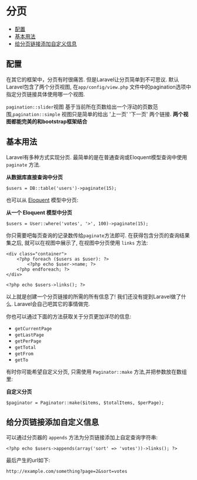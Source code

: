 # 分页

- [配置](#configuration)
- [基本用法](#usage)
- [给分页链接添加自定义信息](#appending-to-pagination-links)

<a name="configuration"></a>
## 配置

在其它的框架中，分页有时很痛苦. 但是Laravel让分页简单到不可思议. 默认Laravel包含了两个分页视图, 在`app/config/view.php` 文件中的pagination选项中指定分页链接具体使用哪一个视图.

`pagination::slider`视图 基于当前所在页数给出一个浮动的页数范围,`pagination::simple` 视图只是简单的给出 '上一页' '下一页' 两个链接. **两个视图都能完美的和bootstrap框架结合**

<a name="usage"></a>
## 基本用法

Laravel有多种方式实现分页. 最简单的是在普通查询或Eloquent模型查询中使用 `paginate` 方法.

**从数据库直接查询中分页**

	$users = DB::table('users')->paginate(15);

也可以从 [Eloquent](/docs/eloquent) 模型中分页:

**从一个 Eloquent 模型中分页**

	$users = User::where('votes', '>', 100)->paginate(15);

你只需要吧每页查询的记录数传给`paginate`方法即可. 在获得包含分页的查询结果集之后, 就可以在视图中展示了, 在视图中分页使用 `links` 方法:

	<div class="container">
		<?php foreach ($users as $user): ?>
			<?php echo $user->name; ?>
		<?php endforeach; ?>
	</div>

	<?php echo $users->links(); ?>

以上就是创建一个分页链接的所需的所有信息了! 我们还没有提到Laravel做了什么. Laravel会自己吧其它的事情做完.

你也可以通过下面的方法获取关于分页更加详尽的信息:

- `getCurrentPage`
- `getLastPage`
- `getPerPage`
- `getTotal`
- `getFrom`
- `getTo`

有时你可能希望自定义分页, 只需使用 `Paginator::make` 方法,并把参数放在数组里:

**自定义分页**

	$paginator = Paginator::make($items, $totalItems, $perPage);

<a name="appending-to-pagination-links"></a>
## 给分页链接添加自定义信息

可以通过分页器的 `appends` 方法为分页链接添加上自定查询字符串:

	<?php echo $users->appends(array('sort' => 'votes'))->links(); ?>

最后产生的url如下:

	http://example.com/something?page=2&sort=votes
